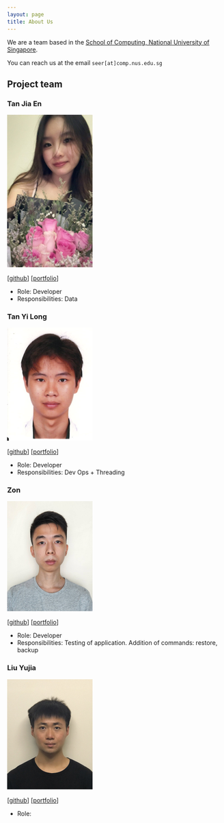 ```yaml
---
layout: page
title: About Us
---
```


We are a team based in the [School of Computing, National University of Singapore](https://www.comp.nus.edu.sg).

You can reach us at the email `seer[at]comp.nus.edu.sg`

## Project team

### Tan Jia En

<img src="images/jiaaaaen.png" width="200px">

[[github](http://github.com/jiaaaaen)]
[[portfolio](team/jiaaaaen.md)]

* Role: Developer
* Responsibilities: Data

### Tan Yi Long

<img src="images/yiiilonggg.png" width="200px">

[[github](http://github.com/yiiilonggg)]
[[portfolio](team/yiiilonggg.md)]

* Role: Developer
* Responsibilities: Dev Ops + Threading

### Zon

<img src="images/zlch.png" width="200px">

[[github](http://github.com/zlch)]
[[portfolio](team/Zon.md)]

* Role: Developer
* Responsibilities: Testing of application. Addition of commands: restore, backup

### Liu Yujia

<img src="images/liuyj2002.png" width="200px">

[[github](https://github.com/LiuYJ2002)]
[[portfolio](https://www.linkedin.com/in/liu-yujia-26b167203/)]

* Role:
